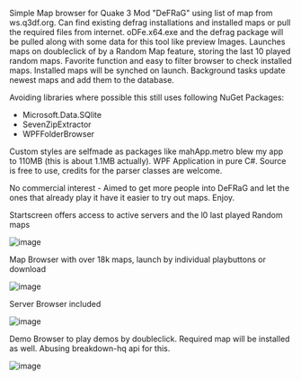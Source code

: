 Simple Map browser for Quake 3 Mod "DeFRaG" using list of map from ws.q3df.org. Can find existing defrag installations and installed maps or pull the required files from internet. 
oDFe.x64.exe and the defrag package will be pulled along with some data for this tool like preview Images. 
Launches maps on doubleclick of by a Random Map feature, storing the last 10 played random maps. Favorite function and easy to filter browser to check installed maps. 
Installed maps will be synched on launch. Background tasks update newest maps and add them to the database. 

Avoiding libraries where possible this still uses following NuGet Packages: 
- Microsoft.Data.SQlite
- SevenZipExtractor
- WPFFolderBrowser

Custom styles are selfmade as packages like mahApp.metro blew my app to 110MB (this is about 1.1MB actually). WPF Application in pure C#. Source is free to use, credits for the parser classes are welcome. 

No commercial interest - Aimed to get more people into DeFRaG and let the ones that already play it have it easier to try out maps. Enjoy.

Startscreen offers access to active servers and the l0 last played Random maps

![image](https://github.com/user-attachments/assets/2524872c-300c-4c04-a4bc-cea503201a15)


Map Browser with over 18k maps, launch by individual playbuttons or download

![image](https://github.com/user-attachments/assets/e1059278-35e2-492a-bd61-bdf56ce0a5b4)


Server Browser included

![image](https://github.com/user-attachments/assets/7dde283b-eb0f-42d0-8f9f-b6c6826ea4c0)


Demo Browser to play demos by doubleclick. Required map will be installed as well. Abusing breakdown-hq api for this.

![image](https://github.com/user-attachments/assets/61ab3470-bdb6-4717-ab5e-fe20d031889d)


